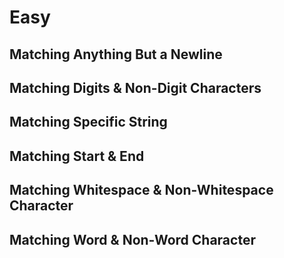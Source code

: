 # Easy

## Matching Anything But a Newline
## Matching Digits & Non-Digit Characters
## Matching Specific String
## Matching Start & End
## Matching Whitespace & Non-Whitespace Character
## Matching Word & Non-Word Character